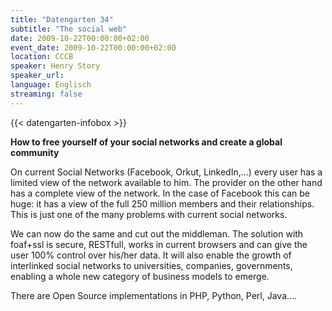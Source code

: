 ```yaml
---
title: "Datengarten 34"
subtitle: "The social web"
date: 2009-10-22T00:00:00+02:00
event_date: 2009-10-22T00:00:00+02:00
location: CCCB
speaker: Henry Story
speaker_url:
language: Englisch
streaming: false
---
```

{{< datengarten-infobox >}}

**How to free yourself of your social networks and create a global community**

On current Social Networks (Facebook, Orkut, LinkedIn,...) every user has a limited view of the network available to him. The provider on the other hand has a complete view of the network. In the case of Facebook this can be huge: it has a view of the full 250 million members and their relationships. This is just one of the many problems with current social networks.

We can now do the same and cut out the middleman. The solution with foaf+ssl is secure, RESTfull, works in current browsers and can give the user 100% control over his/her data. It will also enable the growth of interlinked social networks to universities, companies, governments, enabling a whole new category of business models to emerge.

There are Open Source implementations in PHP, Python, Perl, Java....


